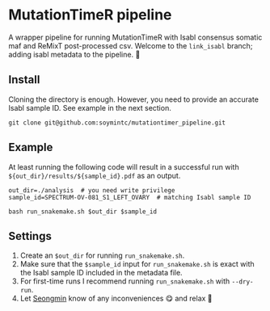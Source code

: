 # MutationTimeR pipeline
A wrapper pipeline for running MutationTimeR with Isabl consensus somatic maf and ReMixT post-processed csv.
Welcome to the `link_isabl` branch; adding isabl metadata to the pipeline. :construction_worker:

## Install
Cloning the directory is enough. However, you need to provide an accurate Isabl sample ID. See example in the next section.
```
git clone git@github.com:soymintc/mutationtimer_pipeline.git
```

## Example
At least running the following code will result in a successful run with `${out_dir}/results/${sample_id}.pdf` as an output.
```
out_dir=./analysis  # you need write privilege
sample_id=SPECTRUM-OV-081_S1_LEFT_OVARY  # matching Isabl sample ID

bash run_snakemake.sh $out_dir $sample_id
```

## Settings
1. Create an `$out_dir` for running `run_snakemake.sh`.
2. Make sure that the `$sample_id` input for `run_snakemake.sh` is exact with the Isabl sample ID included in the metadata file.
3. For first-time runs I recommend running `run_snakemake.sh` with `--dry-run`.
4. Let [Seongmin](https://www.github.com/soymintc) know of any inconveniences :yum: and relax :beers:

